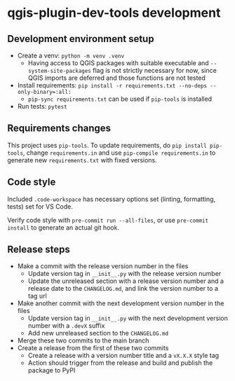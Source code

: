 # qgis-plugin-dev-tools development

## Development environment setup

- Create a venv: `python -m venv .venv`
  - Having access to QGIS packages with suitable executable and `--system-site-packages` flag is not strictly necessary for now, since QGIS imports are deferred and those functions are not tested
- Install requirements: `pip install -r requirements.txt --no-deps --only-binary=:all:`
  - `pip-sync requirements.txt` can be used if `pip-tools` is installed
- Run tests: `pytest`

## Requirements changes

This project uses `pip-tools`. To update requirements, do `pip install pip-tools`, change `requirements.in` and use `pip-compile requirements.in` to generate new `requirements.txt` with fixed versions.

## Code style

Included `.code-workspace` has necessary options set (linting, formatting, tests) set for VS Code.

Verify code style with `pre-commit run --all-files`, or use `pre-commit install` to generate an actual git hook.

## Release steps

- Make a commit with the release version number in the files
  - Update version tag in `__init__.py` with the release version number
  - Update the  unreleased section with a release version number and a release date to the `CHANGELOG.md`, and link the version number to a tag url
- Make another commit with the next development version number in the files
  - Update version tag in `__init__.py` with the next development version number with a `.devX` suffix
  - Add new unreleased section to the `CHANGELOG.md`
- Merge these two commits to the main branch
- Create a release from the first of these two commits
  - Create a release with a version number title and a `vX.X.X` style tag
  - Action should trigger from the release and build and publish the package to PyPI
